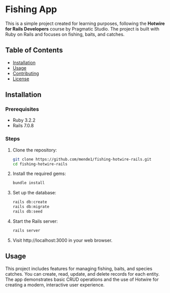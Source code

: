 # Fishing App

This is a simple project created for learning purposes, following the **Hotwire for Rails Developers** course by Pragmatic Studio. The project is built with Ruby on Rails and focuses on fishing, baits, and catches.

## Table of Contents

- [Installation](#installation)
- [Usage](#usage)
- [Contributing](#contributing)
- [License](#license)

## Installation

### Prerequisites

- Ruby 3.2.2
- Rails 7.0.8

### Steps

1. Clone the repository:

    ```bash
    git clone https://github.com/mende1/fishing-hotwire-rails.git
    cd fishing-hotwire-rails
    ```

2. Install the required gems:

    ```bash
    bundle install
    ```

3. Set up the database:

    ```bash
    rails db:create
    rails db:migrate
    rails db:seed
    ```

4. Start the Rails server:

    ```bash
    rails server
    ```
   
5. Visit http://localhost:3000 in your web browser.

## Usage

This project includes features for managing fishing, baits, and species catches. You can create, read, update, and delete records for each entity. The app demonstrates basic CRUD operations and the use of Hotwire for creating a modern, interactive user experience.
